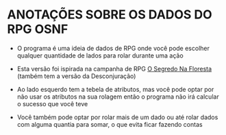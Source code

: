# ANOTAÇÕES SOBRE OS DADOS DO **RPG OSNF**

* O programa é uma ideia de dados de RPG onde você pode escolher qualquer quantidade de lados para rolar durante uma ação

* Esta versão foi ispirada na campanha de RPG [O Segredo Na Floresta](https://ordemparanormal.fandom.com/wiki/O_Segredo_na_Floresta) (também tem a versão da Desconjuração)

* Ao lado esquerdo tem a tebela de atributos, mas você pode optar por não usar os atributos na sua rolagem então o programa não irá calcular o sucesso que você teve

* Você também pode optar por rolar mais de um dado ou até rolar dados com alguma quantia para somar, o que evita ficar fazendo contas 

